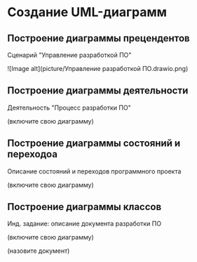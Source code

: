 # Создание UML-диаграмм

## Построение диаграммы прецендентов

Сценарий "Управление разработкой ПО"

![Image alt](picture/Управление разработкой ПО.drawio.png)

## Построение диаграммы деятельности

Деятельность "Процесс разработки ПО"

(включите свою диаграмму)

## Построение диаграммы состояний и переходоа

Описание состояний и переходов программного проекта

(включите свою диаграмму)

## Построение диаграммы классов

Инд. задание: описание документа разработки ПО

(включите свою диаграмму)

(назовите документ)

